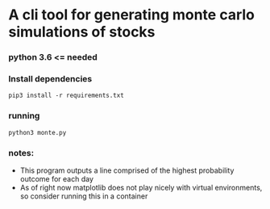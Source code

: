 # A cli tool for generating monte carlo simulations of stocks

### python 3.6 <= needed

### Install dependencies
`pip3 install -r requirements.txt`

### running
`python3 monte.py`

### notes:
* This program outputs a line comprised of the highest probability outcome for each day
* As of right now matplotlib does not play nicely with virtual environments, so consider running this in a container

